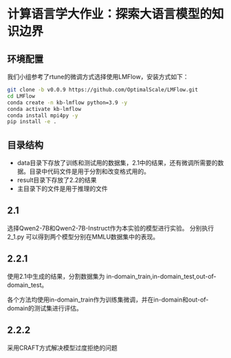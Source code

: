 # 计算语言学大作业：探索大语言模型的知识边界

## 环境配置
我们小组参考了rtune的微调方式选择使用LMFlow，安装方式如下：
```sh
git clone -b v0.0.9 https://github.com/OptimalScale/LMFlow.git
cd LMFlow
conda create -n kb-lmflow python=3.9 -y
conda activate kb-lmflow
conda install mpi4py -y
pip install -e .
```
## 目录结构
* data目录下存放了训练和测试用的数据集，2.1中的结果，还有微调所需要的数据。目录中代码文件是用于分割和改变格式用的。
* result目录下存放了2.2的结果
* 主目录下的文件是用于推理的文件

## 2.1
选择Qwen2-7B和Qwen2-7B-Instruct作为本实验的模型进行实验。
分别执行 2_1.py 可以得到两个模型分别在MMLU数据集中的表现。

## 2.2.1
使用2.1中生成的结果，分割数据集为 in-domain_train,in-domain_test,out-of-domain_test。

各个方法均使用in-domain_train作为训练集微调，并在in-domain和out-of-domain的测试集进行评估。

## 2.2.2
采用CRAFT方式解决模型过度拒绝的问题
